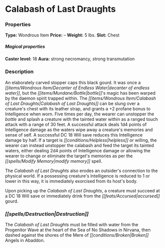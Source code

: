 ﻿---
Title: "Calabash of Last Draughts"
Type: "Wondrous Item"
Price: "–"
Weight: "5 lbs."
Slot: "Chest"
Caster level: "18"
Aura: "strong necromancy, strong transmutation"
Description: |
  "An elaborately carved stopper caps this black gourd. It was once a _decanter of endless water_, but the bottle's magic has been warped by the daemon spirit trapped within. The _Calabash of Last Draughts_ can be slung over a creature's chest with its leather strap, and grants a +2 profane bonus to Intelligence when worn. Five times per day, the wearer can unstopper the bottle and splash a creature with the tainted water within as a ranged touch attack with a range of 30 feet. A successful attack deals 1d4 points of Intelligence damage as the waters wipe away a creature's memories and sense of self. A successful DC 18 Will save reduces this Intelligence damage by half. If a target is helpless or willing, the wearer can instead unstopper the calabash and feed the target its tainted waters, either dealing 2d4 points of Intelligence damage or allowing the wearer to change or eliminate the target's memories as per the _modify memory_ spell.
  The _Calabash of Last Draughts_ also erodes an outsider's connection to the physical world. If a possessing creature's Intelligence is reduced to 1 or lower in this way, it is immediately exorcised from its host's body.
  Upon picking up the _Calabash of Last Draughts_, a creature must succeed at a DC 18 Will save or immediately drink from the accursed gourd."
Destruction: |
  "The _Calabash of Last Draughts_ must be filled with water from the Progenitor Wave at the heart of the Sea of No Shadows in Nirvana, then dashed against the shores of the Mere of Broken Angels in Abaddon."
Sources: "['Feast of Dust']"
---

# Calabash of Last Draughts

### Properties

**Type:** Wondrous Item **Price:** – **Weight:** 5 lbs. **Slot:** Chest

##### Magical properties

**Caster level:** 18 **Aura:** strong necromancy, strong transmutation

### Description

An elaborately carved stopper caps this black gourd. It was once a _[[items/Wondrous Item/Decanter of Endless Water|decanter of endless water]]_, but the _[[items/Mundane/Bottle|bottle]]_'s magic has been warped by the daemon spirit trapped within. The _[[items/Wondrous Item/Calabash of Last Draughts|Calabash of Last Draughts]]_ can be slung over a creature's chest with its leather strap, and grants a +2 profane bonus to Intelligence when worn. Five times per day, the wearer can unstopper the _bottle_ and splash a creature with the tainted water within as a ranged touch attack with a range of 30 feet. A successful attack deals 1d4 points of Intelligence damage as the waters wipe away a creature's memories and sense of self. A successful DC 18 Will save reduces this Intelligence damage by half. If a target is _[[conditions/Helpless|helpless]]_ or willing, the wearer can instead unstopper the calabash and feed the target its tainted waters, either dealing 2d4 points of Intelligence damage or allowing the wearer to change or eliminate the target's memories as per the _[[spells/Modify Memory|modify memory]]_ spell.

The _Calabash of Last Draughts_ also erodes an outsider's connection to the physical world. If a possessing creature's Intelligence is reduced to 1 or lower in this way, it is immediately exorcised from its host's body.

Upon picking up the _Calabash of Last Draughts_, a creature must succeed at a DC 18 Will save or immediately drink from the _[[feats/Accursed|accursed]]_ gourd.

### _[[spells/Destruction|Destruction]]_

The _Calabash of Last Draughts_ must be filled with water from the Progenitor Wave at the heart of the Sea of No Shadows in Nirvana, then dashed against the shores of the Mere of _[[conditions/Broken|Broken]]_ Angels in Abaddon.


